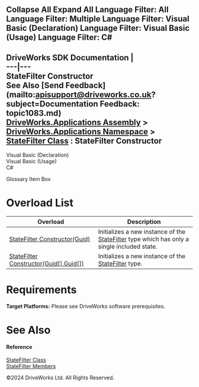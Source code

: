        

 Collapse All Expand All  Language Filter: All  Language Filter: Multiple  Language Filter: Visual Basic (Declaration) Language Filter: Visual Basic (Usage) Language Filter: C#  
---  
DriveWorks SDK Documentation  |   
---|---  
StateFilter Constructor   
See Also [Send Feedback](mailto:apisupport@driveworks.co.uk?subject=Documentation Feedback: topic1083.md)  
[DriveWorks.Applications Assembly](topic13.md) > [DriveWorks.Applications Namespace](topic16.md) > [StateFilter Class](topic1077.md) : StateFilter Constructor  
---  
  
Visual Basic (Declaration)    
Visual Basic (Usage)    
C# 

Glossary Item Box

# Overload List

Overload| Description  
---|---  
[StateFilter Constructor(Guid)](topic1084.md)| Initializes a new instance of the [StateFilter](topic1077.md) type which has only a single included state.   
[StateFilter Constructor(Guid[],Guid[])](topic1085.md)| Initializes a new instance of the [StateFilter](topic1077.md) type.   
  
# Requirements

**Target Platforms:** Please see DriveWorks software prerequisites.

# See Also

#### Reference

[StateFilter Class](topic1077.md)   
[StateFilter Members](topic1078.md)

©2024 DriveWorks Ltd. All Rights Reserved.
